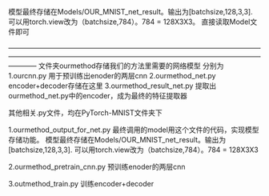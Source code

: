 模型最终存储在Models/OUR_MNIST_net_result。输出为[batchsize,128,3,3].
可以用torch.view改为（batchsize,784）。784 = 128X3X3。
直接读取Model文件即可



————————————————————————————————————————————————————————————————————————————
文件夹ourmethod存储我们的方法里需要的网络模型
分别为
1.ourcnn.py
用于预训练出enoder的两层cnn
2.ourmethod_net.py
encoder+decoder存储在这里
3.ourmethod_result_net.py
提取出ourmethod_net.py中的encoder，成为最终的特征提取器


其他相关.py文件，均在PyTorch-MNIST文件夹下

1.ourmethod_output_for_net.py
最终调用的model用这个文件的代码，实现模型存储功能。
模型最终存储在Models/OUR_MNIST_net_result。输出为[batchsize,128,3,3].
可以用torch.view改为（batchsize,784）。784 = 128X3X3

2.ourmethod_pretrain_cnn.py
预训练enoder的两层cnn

3.outmethod_train.py
训练encoder+decoder